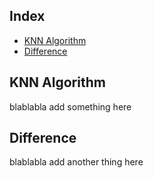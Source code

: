 ## Index
- [KNN Algorithm](#KNN-Algorithm)
- [Difference](#Difference)

## KNN Algorithm
blablabla
add something here

## Difference
blablabla
add another thing here
<!--stackedit_data:
eyJoaXN0b3J5IjpbLTQwNTA5ODcxMywtNDA1MDk4NzEzXX0=
-->
